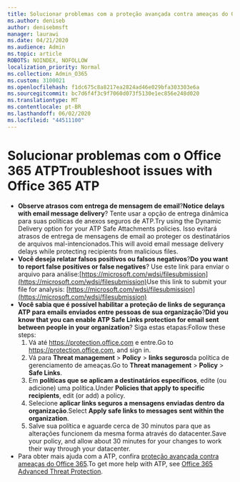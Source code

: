 ```yaml
---
title: Solucionar problemas com a proteção avançada contra ameaças do Office 365 (ATP)
ms.author: deniseb
author: denisebmsft
manager: laurawi
ms.date: 04/21/2020
ms.audience: Admin
ms.topic: article
ROBOTS: NOINDEX, NOFOLLOW
localization_priority: Normal
ms.collection: Admin_O365
ms.custom: 3100021
ms.openlocfilehash: f1dc675c8a8217ea2824ad46e029bfa303303e6a
ms.sourcegitcommit: bc7d6f4f3c9f7060d073f5130e1ec856e248d020
ms.translationtype: MT
ms.contentlocale: pt-BR
ms.lasthandoff: 06/02/2020
ms.locfileid: "44511100"
---
```

# <a name="troubleshoot-issues-with-office-365-atp"></a><span data-ttu-id="d4116-102">Solucionar problemas com o Office 365 ATP</span><span class="sxs-lookup"><span data-stu-id="d4116-102">Troubleshoot issues with Office 365 ATP</span></span>

- <span data-ttu-id="d4116-103">**Observe atrasos com entrega de mensagem de email**?</span><span class="sxs-lookup"><span data-stu-id="d4116-103">**Notice delays with email message delivery**?</span></span> <span data-ttu-id="d4116-104">Tente usar a opção de entrega dinâmica para suas políticas de anexos seguros de ATP.</span><span class="sxs-lookup"><span data-stu-id="d4116-104">Try using the Dynamic Delivery option for your ATP Safe Attachments policies.</span></span> <span data-ttu-id="d4116-105">Isso evitará atrasos de entrega de mensagens de email ao proteger os destinatários de arquivos mal-intencionados.</span><span class="sxs-lookup"><span data-stu-id="d4116-105">This will avoid email message delivery delays while protecting recipients from malicious files.</span></span>
- <span data-ttu-id="d4116-106">**Você deseja relatar falsos positivos ou falsos negativos**?</span><span class="sxs-lookup"><span data-stu-id="d4116-106">**Do you want to report false positives or false negatives**?</span></span> <span data-ttu-id="d4116-107">Use este link para enviar o arquivo para análise:[https://microsoft.com/wdsi/filesubmission](https://microsoft.com/wdsi/filesubmission)</span><span class="sxs-lookup"><span data-stu-id="d4116-107">Use this link to submit your file for analysis: [https://microsoft.com/wdsi/filesubmission](https://microsoft.com/wdsi/filesubmission)</span></span>
- <span data-ttu-id="d4116-108">**Você sabia que é possível habilitar a proteção de links de segurança ATP para emails enviados entre pessoas de sua organização**?</span><span class="sxs-lookup"><span data-stu-id="d4116-108">**Did you know that you can enable ATP Safe Links protection for email sent between people in your organization**?</span></span> <span data-ttu-id="d4116-109">Siga estas etapas:</span><span class="sxs-lookup"><span data-stu-id="d4116-109">Follow these steps:</span></span>
    1. <span data-ttu-id="d4116-110">Vá até https://protection.office.com e entre.</span><span class="sxs-lookup"><span data-stu-id="d4116-110">Go to https://protection.office.com, and sign in.</span></span>
    2. <span data-ttu-id="d4116-111">Vá para **Threat management**  >  **Policy**  >  **links seguros**da política de gerenciamento de ameaças.</span><span class="sxs-lookup"><span data-stu-id="d4116-111">Go to **Threat management** > **Policy** > **Safe Links**.</span></span>
    3. <span data-ttu-id="d4116-112">Em **políticas que se aplicam a destinatários específicos**, edite (ou adicione) uma política.</span><span class="sxs-lookup"><span data-stu-id="d4116-112">Under **Policies that apply to specific recipients**, edit (or add) a policy.</span></span>
    4. <span data-ttu-id="d4116-113">Selecione **aplicar links seguros a mensagens enviadas dentro da organização**.</span><span class="sxs-lookup"><span data-stu-id="d4116-113">Select **Apply safe links to messages sent within the organization**.</span></span>
    5. <span data-ttu-id="d4116-114">Salve sua política e aguarde cerca de 30 minutos para que as alterações funcionem da mesma forma através do datacenter.</span><span class="sxs-lookup"><span data-stu-id="d4116-114">Save your policy, and allow about 30 minutes for your changes to work their way through your datacenter.</span></span>
- <span data-ttu-id="d4116-115">Para obter mais ajuda com a ATP, confira [proteção avançada contra ameaças do Office 365](https://docs.microsoft.com/microsoft-365/security/office-365-security/office-365-atp).</span><span class="sxs-lookup"><span data-stu-id="d4116-115">To get more help with ATP, see [Office 365 Advanced Threat Protection](https://docs.microsoft.com/microsoft-365/security/office-365-security/office-365-atp).</span></span>